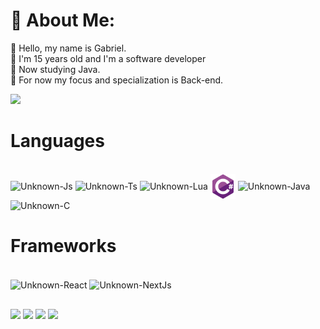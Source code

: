 # 💫 About Me:
📁 Hello, my name is Gabriel.<br>🌟 I'm 15 years old and I'm a software developer<br>📕 Now studying Java.<br>🎲 For now my focus and specialization is Back-end.

<div display="inline-block">
    <img src="https://github-readme-stats.vercel.app/api?username=gabiqtn&theme=dracula">
</div>
<div style="display: inline_block">
    <h1 color="white" font-size="23px" aling="center">Languages</h1>
    <br>
    <img align="center" alt="Unknown-Js" width="40" src="[https://raw.githubusercontent.com/devicons/devicon/master/icons/javascript/javascript-plain.svg](https://skillicons.dev/icons?i=java)">
    <img align="center" alt="Unknown-Ts" width="40" src="https://cdn.jsdelivr.net/gh/devicons/devicon@latest/icons/typescript/typescript-original.svg" />
    <img align="center" alt="Unknown-Lua" width="40" src="https://cdn.jsdelivr.net/gh/devicons/devicon/icons/lua/lua-original.svg" />
    <img align="center" alt="Unknown-Csharp"  width="40" src="https://raw.githubusercontent.com/devicons/devicon/master/icons/csharp/csharp-original.svg">
    <img align="center" alt="Unknown-Java"  width="40" src="https://cdn.jsdelivr.net/gh/devicons/devicon@latest/icons/java/java-original.svg" />
    <img align="center" alt="Unknown-C"  width="40" src="https://cdn.jsdelivr.net/gh/devicons/devicon@latest/icons/c/c-original.svg" />
</div>
<div>
    <h1 font-size="23px" color="white" aling="center">Frameworks</h1>
    <br>
    <img style="display: inline_block" align="center" alt="Unknown-React" width="40" src="https://cdn.jsdelivr.net/gh/devicons/devicon@latest/icons/react/react-original.svg" />
    <img style="display: inline_block" align="center" alt="Unknown-NextJs" width="40" src="https://cdn.jsdelivr.net/gh/devicons/devicon@latest/icons/nextjs/nextjs-original.svg" />
</div>
  
##
 
<div> 
  <a href="https://www.youtube.com/channel/UCpi_QGG6spwgfcC-bb7L69g" target="_blank"><img src="https://img.shields.io/badge/YouTube-FF0000?style=for-the-badge&logo=youtube&logoColor=white" target="_blank"></a>
  <a href="https://www.instagram.com/g4briel.quintanilha/" target="_blank"><img src="https://img.shields.io/badge/-Instagram-%23E4405F?style=for-the-badge&logo=instagram&logoColor=white" target="_blank"></a>
 <a href="https://discord.com/channels/@1151549556903919776" target="_blank"><img src="https://img.shields.io/badge/Discord-7289DA?style=for-the-badge&logo=discord&logoColor=white" target="_blank"></a> 
  <a href = "mailto:unknownbeast123410@gmail.com"><img src="https://img.shields.io/badge/-Gmail-%23333?style=for-the-badge&logo=gmail&logoColor=white" target="_blank"></a> 
</div>

